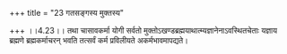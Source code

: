 +++
title = "23 गतसङ्गस्य मुक्तस्य"

+++
।।4.23।। तथा चासावकर्मा योगी सर्वतो
मुक्तोऽखण्डब्रह्मयाथात्म्यज्ञानेनाऽवस्थितचेताः यज्ञाय ब्रह्मणे
ब्रह्मकर्माचरन् भवति तत्सर्वं कर्म प्रविलीयते अकर्मभावमापद्यते।
